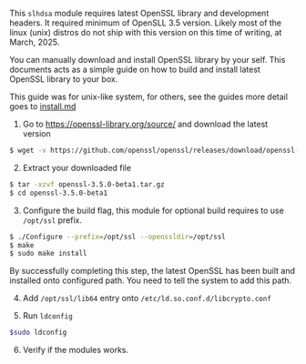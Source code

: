 This `slhdsa` module requires latest OpenSSL library and development headers.
It required minimum of OpenSLL 3.5 version.
Likely most of the linux (unix) distros do not ship with this version on this time 
of writing, at March, 2025.

You can manually download and install OpenSSL library by your self. This documents acts as a simple
guide on how to build and install latest OpenSSL library to your box.

This guide was for unix-like system, for others, see the guides more detail goes to 
[install.md](https://github.com/openssl/openssl/blob/master/INSTALL.md#building-openssl)<br>
1. Go to https://openssl-library.org/source/ and download the latest version
```bash
$ wget -v https://github.com/openssl/openssl/releases/download/openssl-3.5.0-beta1/openssl-3.5.0-beta1.tar.gz
```
2. Extract your downloaded file
```bash
$ tar -xzvf openssl-3.5.0-beta1.tar.gz
$ cd openssl-3.5.0-beta1
```
3. Configure the build flag, this module for optional build requires to use `/opt/ssl` prefix. 
```bash
$ ./Configure --prefix=/opt/ssl --openssldir=/opt/ssl
$ make
$ sudo make install
```
By successfully completing this step, the latest OpenSSL has been built and installed onto 
configured path. You need to tell the system to add this path. <br>

4. Add `/opt/ssl/lib64` entry onto `/etc/ld.so.conf.d/libcrypto.conf`

5. Run `ldconfig`
```bash
$sudo ldconfig
```
6. Verify if the modules works.
